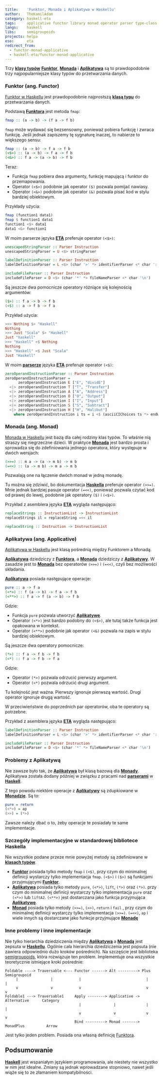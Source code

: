 ```yaml
---
title:    'Funktor, Monada i Aplikatywa w Haskellu'
author:   TheKamilAdam
category: haskell-eta
tags:     applicative functor library monad operator parser type-class
langs:    haskell
libs:     semigroupoids
projects: helpa
eso:      eta
redirect_from:
  - functor-monad-applicative
  - haskell-eta/functor-monad-applicative
---
```


Trzy **[klasy typów]** **[Funktor]**, **[Monada]** i **[Aplikatywa]** są to prawdopodobnie trzy najpopularniejsze klasy typów do przetwarzania danych.

### Funktor (ang. Functor)

[Funktor w Haskellu](https://hackage.haskell.org/package/base-4.14.0.0/docs/Data-Functor.html#t:Functor)
jest prawdopodobnie najprostszą **[klasą typu]** do przetwarzania danych.

Podstawą **[Funktora]** jest metoda `fmap`:
```haskell
fmap :: (a -> b) -> (f a -> f b)
```

`fmap` może wydawać się bezsensowny,
ponieważ pobiera funkcję i zwraca funkcję.
Jeśli jednak zapiszemy tę sygnaturę inaczej,
to nabierze to większego sensu:
```haskell
fmap :: (a -> b) -> f a -> f b
(<$>) :: (a -> b) -> f a -> f b
(<&>) :: f a -> (a -> b) -> f b
```

Teraz:
* Funkcja `fmap` pobiera dwa argumenty, funkcję mapującą i funktor do przemapowania.
* Operator `(<$>)` podobnie jak operator `($)` pozwala pomijać nawiasy.
* Operator `(<&>)` podobnie jak operator `(&)` pozwala pisać kod w stylu bardziej obiektowym.

Przykłady użycia:
```haskell
fmap (function1 data1)
fmap $ function1 data1
function1 <$> data1
data1 <&> function1
```

W moim parserze języka **[ETA]** preferuje operator `(<$>)`:
```haskell
unescapedStringParser :: Parser Instruction
unescapedStringParser = U <$> stringParser

labelDefinitionParser :: Parser Instruction
labelDefinitionParser = L <$> (char '>' *> identifierParser <* char ':')

includeFileParser :: Parser Instruction
includeFileParser = D <$> (char '*' *> fileNameParser <* char '\n')
```

Są jeszcze dwa pomocnicze operatory różniące się kolejnością argumentów:
```haskell
($>) :: f a -> b -> f b
(<$) :: a -> f b -> f a
```

Przykład użycia:
```haskell
>>> Nothing $> "Haskell"
Nothing
>>> Just "Scala" $> "Haskell"
Just "haskell"
>>> "Haskell" <$ Nothing
Nothing
>>> "Haskell" <$ Just "Scala"
Just "Haskell"
```

W moim **[parserze]** języka **[ETA]** preferuje operator `(<$)`:
```haskell
zeroOperandInstructionParser :: Parser Instruction
zeroOperandInstructionParser =
      zeroOperandInstruction E ["E", "dividE"]
  <|> zeroOperandInstruction T ["T", "Transfer"]
  <|> zeroOperandInstruction A ["A", "Address"]
  <|> zeroOperandInstruction O ["O", "Output"]
  <|> zeroOperandInstruction I ["I", "Input"]
  <|> zeroOperandInstruction S ["S", "Subtract"]
  <|> zeroOperandInstruction H ["H", "Halibut"]
    where zeroOperandInstruction i ts = i <$ (asciiCIChoices ts *> endWordParser)
```

### Monada (ang. Monad)

[Monada w Haskellu](https://hackage.haskell.org/package/base-4.14.0.0/docs/Control-Monad.html#t:Monad)
jest bazą dla całej rodziny klas typów.
To właśnie nią straszy się niegrzeczne dzieci.
W praktyce **[Monada]** jest bardzo prosta i sprowadza się do zdefiniowania jednego operatora,
który występuje w dwóch wersjach:
```haskell
(>>=) :: m a -> (a -> m b) -> m b
(=<<) :: (a -> m b) -> m a -> m b
```
Pozwalają one na łączenie dwóch monad w jedną monadę.

Tu można się zdziwić,
bo dokumentacja **[Haskella]** preferuje operator `(>>=)`.
Mnie jednak bardziej pasuje operator `(=<<)`,
ponieważ pozwala czytać kod od prawej do lewej,
podobnie jak operatory `($)` i `(<$>)`.

Przykład z asemblera języka **[ETA]** wygląda następująco:
```haskell
replaceStrings :: InstructionList -> InstructionList
replaceStrings il = replaceString =<< il

replaceString :: Instruction -> InstructionList
```

### Aplikatywa (ang. Applicative)

[Aplikatywa w Haskellu](https://hackage.haskell.org/package/base-4.14.0.0/docs/Control-Applicative.html#t:Applicative) jest klasą pośrednią między Funktorem a Monadą.

**[Aplikatywa]** dziedziczy z **[Funktora]**,
a **[Monada]** dziedziczy z **[Aplikatywy]**.
W zasadzie jest to **[Monada]** bez operatorów `(>>=)` i `(=<<)`,
czyli bez możliwości składania. 

**[Aplikatywa]** posiada następujące operacje:
```haskell
pure :: a -> f a
(<*>) :: f (a -> b) -> f a -> f b
(<**>) :: f a -> f (a -> b) -> f b
```

Gdzie:
* Funkcja `pure` pozwala utworzyć **[Aplikatywę]**.
* Operator `(<*>)` jest bardzo podobny do `(<$>)`, ale tutaj także funkcja jest opakowana w kontekst.
* Operator `(<**>)` podobnie jak operator `(<&)` pozwala na zapis w stylu bardziej obiektowym.


Są jeszcze dwa operatory pomocnicze:
```haskell
(*>) :: f a -> f b -> f b
(<*) :: f a -> f b -> f a
```

Gdzie:
* Operator `(*>)` pozwala odrzucić pierwszy argument.
* Operator `(<*)` pozwala odrzucić drugi argument.

Tu kolejność jest ważna.
Pierwszy ignoruje pierwszą wartość.
Drugi operator ignoruje drugą wartość.

W przeciwieństwie do poprzednich par operatorów,
oba te operatory są potrzebne.

Przykład z asemblera języka **[ETA]** wygląda następująco:
```haskell
labelDefinitionParser :: Parser Instruction
labelDefinitionParser = L <$> (char '>' *> identifierParser <* char ':')

includeFileParser :: Parser Instruction
includeFileParser = D <$> (char '*' *> fileNameParser <* char '\n')
```
### Problemy z Aplikatywą

Nie zawsze było tak,
że **[Aplikatywa]** był klasą bazową dla **[Monady]**.
Aplikatywa została dodany później w związku z pracami nad **[parserami]** w **[Haskell]**.

Z tego powodu niektóre operacje z **[Aplikatywy]** są zdupkiowane w **[Monadzie]**.
Są to:
```haskell
pure = return
(<*>) = ap
(>>) = (*>)
```

Zawsze należy dbać o to,
żeby operacje te posiadały te same implementacje.

### Szczegóły implementacyjne w standardowej bibliotece Haskella

Nie wszystkie podane przeze mnie powyżej metody są zdefiniowane w **[klasach typów]**.
* **[Funktor]** posiada tylko metody `fmap` i `(<$)`,
przy czym do minimalnej definicji wystarczy tylko implementacja `fmap`.
`(<$>)` i `($>)` są funkcjami przyjmującymi **[Funktor]**.
* **[Aplikatywa]** posiada tylko metody `pure`, `(<*>)`, `lift`, `(*>)` oraz `(*>)`.
przy czym do minimalnej definicji wystarczy tylko implementacja `pure` oraz `(<*>)` lub `liftA2`.
`(<**>)` jest dostarczana jako funkcja przyjmująca **[Aplikatywę]**.
* **[Monad]** posiada tylko metody `(>>=)`, `(>>)`, `return` i `fail` ,
przy czym do minimalnej definicji wystarczy tylko implementacja `(>>=)`.
`(=<<)`, `ap` i wiele innych są dostarczane jako funkcje przyjmujące **[Monadę]**

### Inne problemy i inne implementacje 

Nie tylko hierarchia dziedziczenia między **[Aplikatywą]** a **[Monadą]** jest zepsuta w **[Haskellu]**.
Ogólnie cała hierarchia dziedziczenia jest popsuta (nie zawiera odpowiednio dużo kroków pośrednich).
Na szczęście jest biblioteka [semigroupoids](https://hackage.haskell.org/package/semigroupoids),
która rozwiązuje ten problem.
Implementuje ona wszystkie teoretycznie istniejące kroki pośrednie:
```
Foldable ----> Traversable <--- Functor ------> Alt ---------> Plus           Semigroupoid
     |               |            |                              |                  |
     v               v            v                              v                  v
Foldable1 ---> Traversable1     Apply --------> Applicative -> Alternative      Category
                                  |               |              |                  |
                                  v               v              v                  v
                                Bind ---------> Monad -------> MonadPlus          Arrow
```

Jest tylko jeden problem.
Posiada ona własną definicję [Funktora](https://hackage.haskell.org/package/semigroupoids/docs/Data-Functor-Apply.html#t:Functor).

## Podsumowanie

**[Haskell]** jest wspaniałym językiem programowania,
ale niestety nie wszystko w nim jest idealne.
Zmiany są jednak wprowadzane stopniowo,
nawet jeśli wiąże się to ze złamaniem kompatybilności.

[Haskell]:       /langs/haskell
[Haskella]:      /langs/haskell
[Haskellu]:      /langs/haskell

[semigroupoids]: /libs/semigroupoids

[ETA]:           /eso/eta

[Aplikatywa]:    /tags/applicative
[Aplikatywą]:    /tags/applicative
[Aplikatywę]:    /tags/applicative
[Aplikatywy]:    /tags/applicative
[Funktor]:       /tags/functor
[Funktora]:      /tags/functor
[klasą typu]:    /tags/type-class
[klasy typów]:   /tags/type-class
[klasach typów]: /tags/type-class
[Monad]:         /tags/monad
[Monada]:        /tags/monad
[Monadą]:        /tags/monad
[Monadę]:        /tags/monad
[Monady]:        /tags/monad
[Monadzie]:      /tags/monad
[parserze]:      /tags/parser
[parserami]:     /tags/parser
